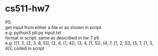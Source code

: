 # cs511-hw7

P5:<br />
get input from either a file or as shown in script<br />
e.g: python3 p6.py input.txt<br />
format in script: same as described in hw 7 p5<br />
e.g: [(1, 2, [2, 3, 4, 5]), (2, 4, [1, 4]), (3, 4, [1, 5]), (4, 7, [1, 2, 5]), (5, 7, [1, 3, 4])] coded in script<br />